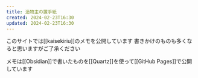 ```yaml
---
title: 造物主の置手紙
created: 2024-02-23T16:30
updated: 2024-02-23T16:30
---
```


このサイトでは[[kaisekiriu]]のメモを公開しています
書きかけのものも多くなると思いますがご了承ください

メモは[[Obsidian]]で書いたものを[[Quartz]]を使って[[GitHub Pages]]で公開しています

